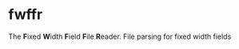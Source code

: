 # fwffr

The **F**ixed **W**idth **F**ield **F**ile **R**eader.
File parsing for fixed width fields
